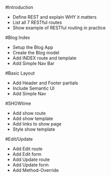 #Introduction 
* Define REST and explain WHY it matters
* List all 7 RESTful routes
* Show example of RESTful routing in practice

#Blog Index
* Setup the Blog App
* Create the Blog model
* Add INDEX route and template
* Add Simple Nav Bar 

#Basic Layout
* Add Header and Footer partials
* Include Semantic UI
* Add Simple Nav

#SHOWtime
* Add show route
* Add show template
* Add links to show page
* Style show template

#Edit/Update
* Add Edit route
* Add Edit form
* Add Update route
* Add Update form
* Add Method-Override